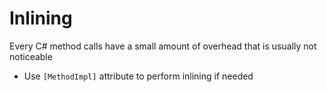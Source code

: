 # Inlining

Every C# method calls have a small amount of overhead that is usually not
noticeable

- Use `[MethodImpl]` attribute to perform inlining if needed
